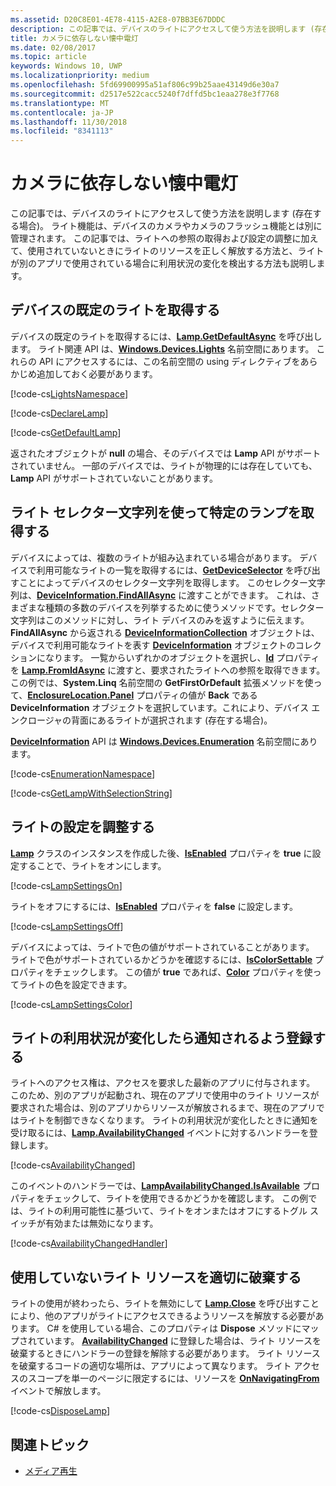 ```yaml
---
ms.assetid: D20C8E01-4E78-4115-A2E8-07BB3E67DDDC
description: この記事では、デバイスのライトにアクセスして使う方法を説明します (存在する場合)。 ライト機能は、デバイスのカメラやカメラのフラッシュ機能とは別に管理されます。
title: カメラに依存しない懐中電灯
ms.date: 02/08/2017
ms.topic: article
keywords: Windows 10, UWP
ms.localizationpriority: medium
ms.openlocfilehash: 5fd69900995a51af806c99b25aae43149d6e30a7
ms.sourcegitcommit: d2517e522cacc5240f7dffd5bc1eaa278e3f7768
ms.translationtype: MT
ms.contentlocale: ja-JP
ms.lasthandoff: 11/30/2018
ms.locfileid: "8341113"
---
```

# <a name="camera-independent-flashlight"></a>カメラに依存しない懐中電灯



この記事では、デバイスのライトにアクセスして使う方法を説明します (存在する場合)。 ライト機能は、デバイスのカメラやカメラのフラッシュ機能とは別に管理されます。 この記事では、ライトへの参照の取得および設定の調整に加えて、使用されていないときにライトのリソースを正しく解放する方法と、ライトが別のアプリで使用されている場合に利用状況の変化を検出する方法も説明します。

## <a name="get-the-devices-default-lamp"></a>デバイスの既定のライトを取得する

デバイスの既定のライトを取得するには、[**Lamp.GetDefaultAsync**](https://msdn.microsoft.com/library/windows/apps/dn894327) を呼び出します。 ライト関連 API は、[**Windows.Devices.Lights**](https://msdn.microsoft.com/library/windows/apps/dn894331) 名前空間にあります。 これらの API にアクセスするには、この名前空間の using ディレクティブをあらかじめ追加しておく必要があります。

[!code-cs[LightsNamespace](./code/Lamp/cs/MainPage.xaml.cs#SnippetLightsNamespace)]


[!code-cs[DeclareLamp](./code/Lamp/cs/MainPage.xaml.cs#SnippetDeclareLamp)]


[!code-cs[GetDefaultLamp](./code/Lamp/cs/MainPage.xaml.cs#SnippetGetDefaultLamp)]

返されたオブジェクトが **null** の場合、そのデバイスでは **Lamp** API がサポートされていません。 一部のデバイスでは、ライトが物理的には存在していても、**Lamp** API がサポートされていないことがあります。

## <a name="get-a-specific-lamp-using-the-lamp-selector-string"></a>ライト セレクター文字列を使って特定のランプを取得する

デバイスによっては、複数のライトが組み込まれている場合があります。 デバイスで利用可能なライトの一覧を取得するには、[**GetDeviceSelector**](https://msdn.microsoft.com/library/windows/apps/dn894328) を呼び出すことによってデバイスのセレクター文字列を取得します。 このセレクター文字列は、[**DeviceInformation.FindAllAsync**](https://msdn.microsoft.com/library/windows/apps/br225432) に渡すことができます。 これは、さまざまな種類の多数のデバイスを列挙するために使うメソッドです。セレクター文字列はこのメソッドに対し、ライト デバイスのみを返すように伝えます。 **FindAllAsync** から返される [**DeviceInformationCollection**](https://msdn.microsoft.com/library/windows/apps/br225395) オブジェクトは、デバイスで利用可能なライトを表す [**DeviceInformation**](https://msdn.microsoft.com/library/windows/apps/br225393) オブジェクトのコレクションになります。 一覧からいずれかのオブジェクトを選択し、[**Id**](https://msdn.microsoft.com/library/windows/apps/br225437) プロパティを [**Lamp.FromIdAsync**](https://msdn.microsoft.com/library/windows/apps/dn894326) に渡すと、要求されたライトへの参照を取得できます。 この例では、**System.Linq** 名前空間の **GetFirstOrDefault** 拡張メソッドを使って、[**EnclosureLocation.Panel**](https://msdn.microsoft.com/library/windows/apps/br229906) プロパティの値が **Back** である **DeviceInformation** オブジェクトを選択しています。これにより、デバイス エンクロージャの背面にあるライトが選択されます (存在する場合)。

[**DeviceInformation**](https://msdn.microsoft.com/library/windows/apps/br225393) API は [**Windows.Devices.Enumeration**](https://msdn.microsoft.com/library/windows/apps/br225459) 名前空間にあります。

[!code-cs[EnumerationNamespace](./code/Lamp/cs/MainPage.xaml.cs#SnippetEnumerationNamespace)]

[!code-cs[GetLampWithSelectionString](./code/Lamp/cs/MainPage.xaml.cs#SnippetGetLampWithSelectionString)]

## <a name="adjust-lamp-settings"></a>ライトの設定を調整する

[**Lamp**](https://msdn.microsoft.com/library/windows/apps/dn894310) クラスのインスタンスを作成した後、[**IsEnabled**](https://msdn.microsoft.com/library/windows/apps/dn894330) プロパティを **true** に設定することで、ライトをオンにします。

[!code-cs[LampSettingsOn](./code/Lamp/cs/MainPage.xaml.cs#SnippetLampSettingsOn)]

ライトをオフにするには、[**IsEnabled**](https://msdn.microsoft.com/library/windows/apps/dn894330) プロパティを **false** に設定します。

[!code-cs[LampSettingsOff](./code/Lamp/cs/MainPage.xaml.cs#SnippetLampSettingsOff)]

デバイスによっては、ライトで色の値がサポートされていることがあります。 ライトで色がサポートされているかどうかを確認するには、[**IsColorSettable**](https://msdn.microsoft.com/library/windows/apps/dn894329) プロパティをチェックします。 この値が **true** であれば、[**Color**](https://msdn.microsoft.com/library/windows/apps/dn894322) プロパティを使ってライトの色を設定できます。

[!code-cs[LampSettingsColor](./code/Lamp/cs/MainPage.xaml.cs#SnippetLampSettingsColor)]

## <a name="register-to-be-notified-if-the-lamp-availability-changes"></a>ライトの利用状況が変化したら通知されるよう登録する

ライトへのアクセス権は、アクセスを要求した最新のアプリに付与されます。 このため、別のアプリが起動され、現在のアプリで使用中のライト リソースが要求された場合は、別のアプリからリソースが解放されるまで、現在のアプリではライトを制御できなくなります。 ライトの利用状況が変化したときに通知を受け取るには、[**Lamp.AvailabilityChanged**](https://msdn.microsoft.com/library/windows/apps/dn894317) イベントに対するハンドラーを登録します。

[!code-cs[AvailabilityChanged](./code/Lamp/cs/MainPage.xaml.cs#SnippetAvailabilityChanged)]

このイベントのハンドラーでは、[**LampAvailabilityChanged.IsAvailable**](https://msdn.microsoft.com/library/windows/apps/dn894315) プロパティをチェックして、ライトを使用できるかどうかを確認します。 この例では、ライトの利用可能性に基づいて、ライトをオンまたはオフにするトグル スイッチが有効または無効になります。

[!code-cs[AvailabilityChangedHandler](./code/Lamp/cs/MainPage.xaml.cs#SnippetAvailabilityChangedHandler)]

## <a name="properly-dispose-of-the-lamp-resource-when-not-in-use"></a>使用していないライト リソースを適切に破棄する

ライトの使用が終わったら、ライトを無効にして [**Lamp.Close**](https://msdn.microsoft.com/library/windows/apps/dn894320) を呼び出すことにより、他のアプリがライトにアクセスできるようリソースを解放する必要があります。 C# を使用している場合、このプロパティは **Dispose** メソッドにマップされています。 [**AvailabilityChanged**](https://msdn.microsoft.com/library/windows/apps/dn894317) に登録した場合は、ライト リソースを破棄するときにハンドラーの登録を解除する必要があります。 ライト リソースを破棄するコードの適切な場所は、アプリによって異なります。 ライト アクセスのスコープを単一のページに限定するには、リソースを [**OnNavigatingFrom**](https://msdn.microsoft.com/library/windows/apps/br227509) イベントで解放します。

[!code-cs[DisposeLamp](./code/Lamp/cs/MainPage.xaml.cs#SnippetDisposeLamp)]

## <a name="related-topics"></a>関連トピック
- [メディア再生](media-playback.md)

 




